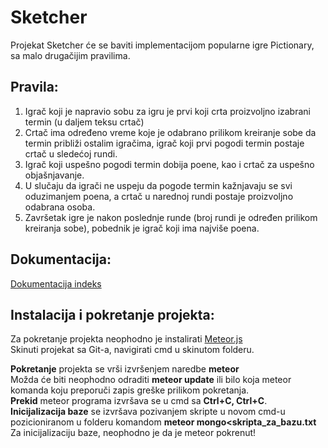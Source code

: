 # Sketcher

Projekat Sketcher će se baviti implementacijom popularne igre Pictionary, sa malo drugačijim pravilima.


## Pravila:
1. Igrač koji je napravio sobu za igru je prvi koji crta proizvoljno izabrani termin (u daljem teksu crtač)</br>
2. Crtač ima određeno vreme koje je odabrano prilikom kreiranje sobe da termin približi ostalim igračima, igrač koji prvi pogodi termin postaje crtač u sledećoj rundi.</br>
3. Igrač koji uspešno pogodi termin dobija poene, kao i crtač za uspešno objašnjavanje.</br>
4. U slučaju da igrači ne uspeju da pogode termin kažnjavaju se svi oduzimanjem poena, a crtač u narednoj rundi postaje proizvoljno odabrana osoba.</br>
5. Završetak igre je nakon poslednje runde (broj rundi je određen prilikom kreiranja sobe), pobednik je igrač koji ima najviše poena.</br>


## Dokumentacija:
[Dokumentacija indeks](/Documents/Readme.md)

## Instalacija i pokretanje projekta:
Za pokretanje projekta neophodno je instalirati <a href="https://www.meteor.com/install">Meteor.js</a> <br/>
Skinuti projekat sa Git-a, navigirati cmd u skinutom folderu.<br/>

<b>Pokretanje</b> projekta se vrši izvršenjem naredbe <b>meteor</b><br/>
Možda će biti neophodno odraditi <b>meteor update</b> ili bilo koja meteor komanda koju preporuči zapis greške prilikom pokretanja. <br/>
<b>Prekid</b> meteor programa izvršava se u cmd sa <b>Ctrl+C, Ctrl+C</b>. <br/>
<b>Inicijalizacija baze</b> se izvršava pozivanjem skripte u novom cmd-u pozicioniranom u folderu komandom <b>meteor mongo<skripta_za_bazu.txt</b> <br/>
Za inicijalizaciju baze, neophodno je da je meteor pokrenut! <br/>
